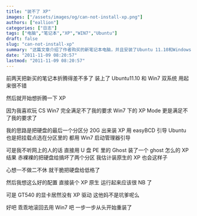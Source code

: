 ```yaml
---
title: "装不了 XP"
images: ["/assets/images/og/can-not-install-xp.png"]
authors: ["eallion"]
categories: ["日志"]
tags: ["电脑","笔记本","XP","WIN7","Ubuntu"]
draft: false
slug: "can-not-install-xp"
summary: "这篇文章介绍了作者购买的新笔记本电脑，并且安装了Ubuntu 11.10和Windows 7双系统。然后作者决定尝试安装Windows XP来满足自己玩CS的需求，但是安装过程中出现了问题，导致硬盘上的分区损坏。作者尝试使用Ghost重新安装了XP，但是发现显卡没有XP的驱动程序。最终作者决定放弃XP，重新从头开始使用Windows 7。"
date: "2011-11-09 08:20:57"
lastmod: "2011-11-09 08:20:57"
---
```


前两天把新买的笔记本折腾得差不多了
装上了 Ubuntu11.10 和 Win7 双系统
用起来很不错

然后就开始想折腾一下 XP

因为我喜欢玩 CS
Win7 完全满足不了我的要求
Win7 下的 XP Mode 更是满足不了我的要求了

我的思路是把硬盘的最后一个分区分 20G 出来装 XP
用 easyBCD 引导
Ubuntu 也是把挂载点选在分区里的
都用 Win7 启动管理器引导

可是我不听网上的人的话
直接用 U 盘 PE 里的 Ghost 装了一个 ghost 怎么的 XP
结果
赤裸裸的把硬盘给搞坏了两个分区
我估计装原生的 XP 也会这样子

心想一不做二不休
就干脆把硬盘给低格了

然后我想这么好的配置
直接装个 XP 原生
运行起来应该很 NB 了

可是 GT540 的显卡居然没有 XP 驱动
这他妈不是坑爹呢么

好吧
乖乖地滚回去用 Win7 吧
一步一步从头开始重装了

